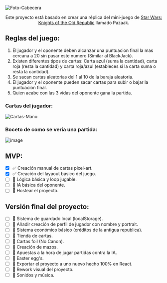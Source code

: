 ![Foto-Cabecera](https://github.com/user-attachments/assets/20969756-db75-47f9-bef5-3d6c9f574947)

<p align="center" font-size=36px> Este proyecto está basado en crear una réplica del mini-juego de <a href="https://es.wikipedia.org/wiki/Star_Wars:_Caballeros_de_la_Antigua_Rep%C3%BAblica_(videojuego)" target="_blank"> Star Wars: Knights of the Old Republic</a> llamado Pazaak.</p>

## Reglas del juego:

1. El jugador y el oponente deben alcanzar una puntuacion final la mas cercana a 20 sin pasar este numero (Similar al BlackJack).
2. Existen diferentes tipos de cartas: Carta azul (suma la cantidad), carta roja (resta la cantidad) y carta roja/azul (estableces si la carta suma o resta la cantidad).
3. Se sacan cartas aleatorias del 1 al 10 de la baraja aleatoria.
4. El jugador y el oponente pueden sacar cartas para subir o bajar la puntuacion final.
5. Quien acabe con las 3 vidas del oponente gana la partida.

### Cartas del jugador:

![Cartas-Mano](https://github.com/user-attachments/assets/6072554f-c02e-408e-a10e-79a3bf4097f9)

### Boceto de como se veria una partida:

![image](https://github.com/user-attachments/assets/a4c0bc83-b237-42ff-b7d3-cb9290136501)

## MVP:

- [x] ✅ Creación manual de cartas pixel-art.
- [x] ✅ Creación del layaout básico del juego.
- [ ] 🚧 Lógica básica y loop jugable.
- [ ] 📅 IA básica del oponente.
- [ ] 📅 Hostear el proyecto.

## Versión final del proyecto:

- [ ] 📅 Sistema de guardado local (localStorage).
- [ ] 📅 Añadir creación de perfil de jugador con nombre y portrait.
- [ ] 📅 Sistema económico básico (créditos de la antigua republica).
- [ ] 📅 Tienda de cartas.
- [ ] 📅 Cartas foil (No Canon).
- [ ] 📅 Creación de mazos.
- [ ] 📅 Apuestas a la hora de jugar partidas contra la IA.
- [ ] 📅 Easter egg's.
- [ ] 📅 Exportar el proyecto a uno nuevo hecho 100% en React.
- [ ] 📅 Rework visual del proyecto.
- [ ] 📅 Sonidos y música.
